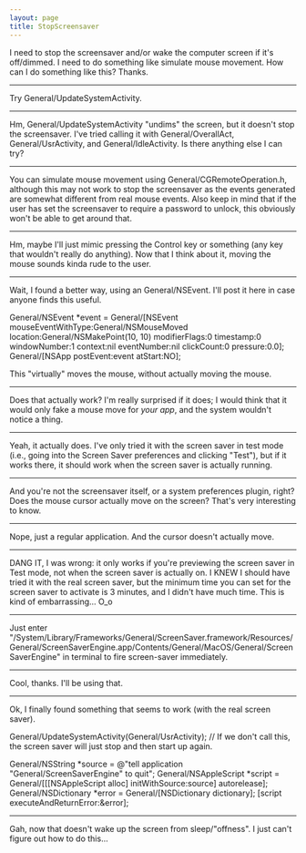 ```yaml
---
layout: page
title: StopScreensaver
---
```


I need to stop the screensaver and/or wake the computer screen if it's off/dimmed. I need to do something like simulate mouse movement. How can I do something like this?
Thanks.

----
Try General/UpdateSystemActivity.

----
Hm, General/UpdateSystemActivity "undims" the screen, but it doesn't stop the screensaver. I've tried calling it with General/OverallAct, General/UsrActivity, and General/IdleActivity. Is there anything else I can try?

----
You can simulate mouse movement using General/CGRemoteOperation.h, although this may not work to stop the screensaver as the events generated are somewhat different from real mouse events. Also keep in mind that if the user has set the screensaver to require a password to unlock, this obviously won't be able to get around that.

----
Hm, maybe I'll just mimic pressing the Control key or something (any key that wouldn't really do anything). Now that I think about it, moving the mouse sounds kinda rude to the user.

----
Wait, I found a better way, using an General/NSEvent. I'll post it here in case anyone finds this useful.

    
General/NSEvent *event = General/[NSEvent mouseEventWithType:General/NSMouseMoved 
								  location:General/NSMakePoint(10, 10) 
							 modifierFlags:0 
								 timestamp:0 
							  windowNumber:1 
								   context:nil 
								eventNumber:nil 
								  clickCount:0 
								 pressure:0.0];
General/[NSApp postEvent:event atStart:NO];


This "virtually" moves the mouse, without actually moving the mouse. 

----
Does that actually work? I'm really surprised if it does; I would think that it would only fake a mouse move for *your app*, and the system wouldn't notice a thing.

----
Yeah, it actually does. I've only tried it with the screen saver in test mode (i.e., going into the Screen Saver preferences and clicking "Test"), but if it works there, it should work when the screen saver is actually running.

----
And you're not the screensaver itself, or a system preferences plugin, right? Does the mouse cursor actually move on the screen? That's very interesting to know.

----
Nope, just a regular application. And the cursor doesn't actually move.

----
DANG IT, I was wrong: it only works if you're previewing the screen saver in Test mode, not when the screen saver is actually on. I KNEW I should have tried it with the real screen saver, but the minimum time you can set for the screen saver to activate is 3 minutes, and I didn't have much time. This is kind of embarrassing... O_o

----
Just enter "/System/Library/Frameworks/General/ScreenSaver.framework/Resources/General/ScreenSaverEngine.app/Contents/General/MacOS/General/ScreenSaverEngine" in terminal to fire screen-saver immediately.

----
Cool, thanks. I'll be using that.

----
Ok, I finally found something that seems to work (with the real screen saver).

    
General/UpdateSystemActivity(General/UsrActivity);      // If we don't call this, the screen saver will just stop and then start up again.

General/NSString *source = @"tell application \"General/ScreenSaverEngine\" to quit";
General/NSAppleScript *script = General/[[[NSAppleScript alloc] initWithSource:source] autorelease];
General/NSDictionary *error = General/[NSDictionary dictionary];
[script executeAndReturnError:&error];



----
Gah, now that doesn't wake up the screen from sleep/"offness". I just can't figure out how to do this...

